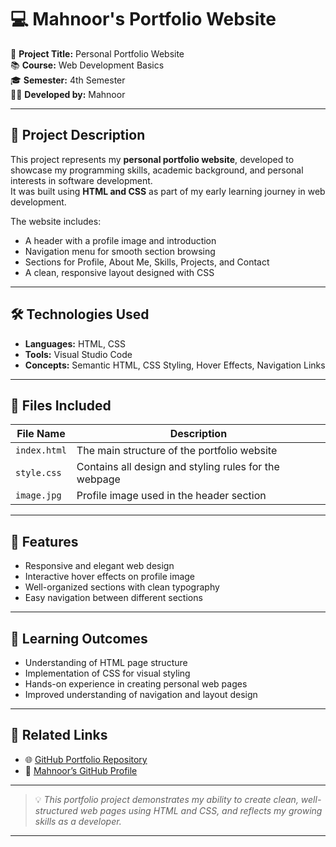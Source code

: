 # 💻 Mahnoor's Portfolio Website

📌 **Project Title:** Personal Portfolio Website  
📚 **Course:** Web Development Basics  
🎓 **Semester:** 4th Semester  
👩‍💻 **Developed by:** Mahnoor

---

## 🧠 Project Description

This project represents my **personal portfolio website**, developed to showcase my programming skills, academic background, and personal interests in software development.  
It was built using **HTML and CSS** as part of my early learning journey in web development.

The website includes:
- A header with a profile image and introduction  
- Navigation menu for smooth section browsing  
- Sections for Profile, About Me, Skills, Projects, and Contact  
- A clean, responsive layout designed with CSS  

---

## 🛠️ Technologies Used

- **Languages:** HTML, CSS  
- **Tools:** Visual Studio Code  
- **Concepts:** Semantic HTML, CSS Styling, Hover Effects, Navigation Links  

---

## 📂 Files Included

| File Name | Description |
|------------|-------------|
| `index.html` | The main structure of the portfolio website |
| `style.css` | Contains all design and styling rules for the webpage |
| `image.jpg` | Profile image used in the header section |

---

## 🎨 Features

- Responsive and elegant web design  
- Interactive hover effects on profile image  
- Well-organized sections with clean typography  
- Easy navigation between different sections  

---

## 🎯 Learning Outcomes

- Understanding of HTML page structure  
- Implementation of CSS for visual styling  
- Hands-on experience in creating personal web pages  
- Improved understanding of navigation and layout design  

---

## 🔗 Related Links

- 🌐 [GitHub Portfolio Repository](https://github.com/mahnoor-cs6767)  
- 💼 [Mahnoor’s GitHub Profile](https://github.com/mahnoor-cs6767?tab=repositories)

---

> 💡 *This portfolio project demonstrates my ability to create clean, well-structured web pages using HTML and CSS, and reflects my growing skills as a developer.*

---

